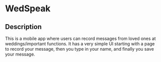 # WedSpeak

## Description

This is a mobile app where users can record messages from loved ones at weddings/important functions. It has a very simple UI starting with a page to record your message, then you type in your name, and finally you save your message.
